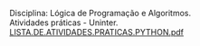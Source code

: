 Disciplina: Lógica de Programação e Algoritmos.  <br /> 
Atividades práticas - Uninter.  <br/>
[LISTA.DE.ATIVIDADES.PRATICAS.PYTHON.pdf](https://github.com/Jvbcarv/pythonProject/files/10017016/LISTA.DE.ATIVIDADES.PRATICAS.PYTHON.pdf)


